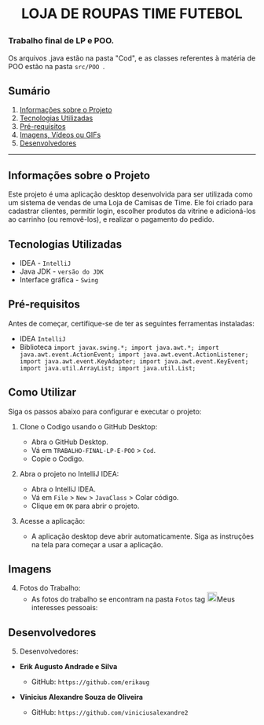 # <p align="center">LOJA DE ROUPAS TIME FUTEBOL</p>

### Trabalho final de LP e POO. 
Os arquivos .java estão na pasta "Cod", e as classes referentes à matéria de POO estão na pasta `src/POO `.

## Sumário

1. [Informações sobre o Projeto](#informações-sobre-o-projeto)
2. [Tecnologias Utilizadas](#tecnologias-utilizadas)
3. [Pré-requisitos](#pré-requisitos)
4. [Imagens, Vídeos ou GIFs](#imagens)
5. [Desenvolvedores](#desenvolvedores)

---

## Informações sobre o Projeto

Este projeto é uma aplicação desktop desenvolvida para ser utilizada como um sistema de vendas de uma Loja de Camisas de Time. Ele foi criado para cadastrar clientes, permitir login, escolher produtos da vitrine e adicioná-los ao carrinho (ou removê-los), e realizar o pagamento do pedido.


## Tecnologias Utilizadas

- IDEA - `IntelliJ`
- Java JDK - `versão do JDK`
- Interface gráfica - `Swing`

## Pré-requisitos

Antes de começar, certifique-se de ter as seguintes ferramentas instaladas:

- IDEA `IntelliJ`
- Biblioteca 
`import javax.swing.*;
import java.awt.*;
import java.awt.event.ActionEvent;
import java.awt.event.ActionListener;
import java.awt.event.KeyAdapter;
import java.awt.event.KeyEvent;
import java.util.ArrayList;
import java.util.List;
`

## Como Utilizar

Siga os passos abaixo para configurar e executar o projeto:

1. Clone o Codigo usando o GitHub Desktop:
    - Abra o GitHub Desktop.
    - Vá em `TRABALHO-FINAL-LP-E-POO` > `Cod`.
    - Copie o Codigo.
2. Abra o projeto no IntelliJ IDEA:
    - Abra o IntelliJ IDEA.
    - Vá em `File` > `New` > `JavaClass` > Colar código.
    - Clique em `OK` para abrir o projeto.

3. Acesse a aplicação:
    - A aplicação desktop deve abrir automaticamente. Siga as instruções na tela para começar a usar a aplicação.
## Imagens
4. Fotos do Trabalho:
    - As fotos do trabalho se encontram na pasta `Fotos`
tag <img1><img height="20" alt="GIF" src="https://github.com/viniciusalexandre2/viniciusalexandre2/blob/main/img1/soulgem.gif?raw=true"/>Meus interesses pessoais:
## Desenvolvedores
5. Desenvolvedores:

- **Erik Augusto Andrade e Silva**
    - GitHub: `https://github.com/erikaug`

- **Vinicius Alexandre Souza de Oliveira**
    - GitHub: `https://github.com/viniciusalexandre2`
